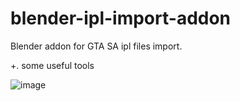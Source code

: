 # blender-ipl-import-addon

Blender addon for GTA SA ipl files import.

+. some useful tools


![image](https://user-images.githubusercontent.com/97851724/235796621-7e7cdcbc-5a49-4d0c-8721-2cb038f6fa10.png)
